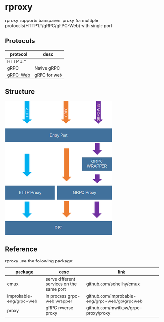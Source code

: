 # rproxy

rproxy supports transparent proxy for multiple protocols(HTTP1.*/gRPC/gRPC-Web) with single port

## Protocols

| protocol                                     | desc         |
| -------------------------------------------- | ------------ |
| HTTP 1.*                                     |
| gRPC                                         | Native gRPC  |
| [gRPC-Web](https://github.com/grpc/grpc-web) | gRPC for web |
 

## Structure

![](./img/rproxy.png)


## Reference

rproxy use the following package:

| package                 | desc                                      | link                                          |
| ----------------------- | ----------------------------------------- | --------------------------------------------- |
| cmux                    | serve different services on the same port | github.com/soheilhy/cmux                      |
| improbable-eng/grpc-web | in process grpc-web wrapper               | github.com/improbable-eng/grpc-web/go/grpcweb |
| proxy                   | gRPC reverse proxy                        | github.com/mwitkow/grpc-proxy/proxy           |